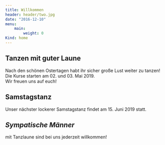 ```yaml
---
title: Willkommen
header: header/two.jpg
date: "2016-12-10"
menu:
    main:
        weight: 0
Kind: home
---
```


## Tanzen mit guter Laune  

Nach den schönen Ostertagen habt ihr sicher große Lust weiter zu tanzen!  
Die Kurse starten am 02. und 03. Mai 2019.  
Wir freuen uns auf euch!

## Samstagstanz

Unser nächster lockerer Samstagstanz findet am 15. Juni 2019 statt.

## *Sympatische Männer*  
mit Tanzlaune sind bei uns jederzeit willkommen!  
